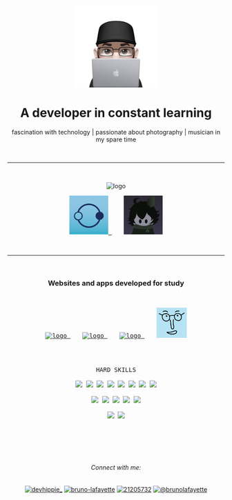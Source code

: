 <p align="center">
<img width="190" src="Bruno%20Lafayette%20Developer%20Swift.png">
</P>
<h1 align="center">A developer in constant learning</h1>
<p align="center" > fascination with technology | passionate about photography | musician in my spare time </p>

<br>
<hr>
<br>
<p align="center" >
  <img width="200"src="https://www.pngmart.com/files/10/Download-On-The-App-Store-PNG-Transparent-Image.png" alt="logo">
</p> 
<p align="center">
  <kbd>
      <a href="https://apps.apple.com/br/app/dias-até/id6443549152" target="_blank">
        <img width="90" src="https://github.com/NatanCR/Dias_ate/blob/main/DateExample/DateExample/Assets.xcassets/AppIcon.appiconset/1024.png" alt="logo">
       </a>
  </kbd>
  &nbsp;&nbsp;&nbsp;&nbsp;&nbsp;&nbsp;
  <kbd>
     <a href="https://apps.apple.com/br/app/last-leaf/id1658436580">
      <img width="90" src="https://raw.githubusercontent.com/oManhattan/MiniChallenge002/main/MiniChallenge002%20Shared/Assets.xcassets/AppIcon.appiconset/1024.png" alt="logo">
      </a>
   </kbd>
</p>
<br>
<hr>
<br>


<h3 align="center">Websites and apps developed for study</h3>

<br>

<p align="center">
        <kbd>
        <a href="https://froggr.com.br">
         <img width="60" src="http://froggr.com.br/wp-content/uploads/2020/01/Logo_Frog-Atualizado-1-e1579896469461.png" alt="logo">
       </a>
       </kbd>
       &nbsp;&nbsp;&nbsp;&nbsp;&nbsp;&nbsp;
       <kbd>
       <a href="https://associacao-casa-do-pai.vercel.app">
         <img width="70" src="https://associacao-casa-do-pai.vercel.app/imagens/logoACasaDoPai.png" alt="logo">
       </a>
       </kbd>
       &nbsp;&nbsp;&nbsp;&nbsp;&nbsp;&nbsp;
       <kbd>
       <a href="https://froggr.com.br">
         <img width="70" src="https://github.com/Bruno-Lafayette/nano_3/blob/main/nano_3/nano_3/Assets.xcassets/AppIcon.appiconset/1024.png" alt="logo">
       </a>
       </kbd>
       &nbsp;&nbsp;&nbsp;&nbsp;&nbsp;&nbsp;
       <kbd>
       <a href="https://froggr.com.br">
         <img width="70" src="https://github.com/Bruno-Lafayette/ahva/blob/main/ahva/Assets.xcassets/AppIcons/AppIcon.appiconset/1024.png" alt="logo">
       </a>
       </kbd>
</p>

<br>

<p align="center">
<!--
  <kbd>
    <br>
    <br>
    &nbsp;&nbsp;&nbsp;
    Websites and apps developed for study
    &nbsp;&nbsp;&nbsp;
    <br>
    <br>
    <br>
    &nbsp;&nbsp;&nbsp;
    <kbd>
      <a href="https://froggr.com.br">
         <img width="35" src="http://froggr.com.br/wp-content/uploads/2020/01/Logo_Frog-Atualizado-1-e1579896469461.png" alt="logo">
       </a>
    </kbd>
    &nbsp;
     <kbd>
      <a href="https://associacao-casa-do-pai.vercel.app">
         <img width="40" src="https://associacao-casa-do-pai.vercel.app/imagens/logoACasaDoPai.png" alt="logo">
       </a>
    </kbd>
    &nbsp;
     <kbd>
      <a href="https://froggr.com.br">
         <img width="40" src="https://github.com/Bruno-Lafayette/nano_3/blob/main/nano_3/nano_3/Assets.xcassets/AppIcon.appiconset/1024.png" alt="logo">
       </a>
    </kbd>
    &nbsp;
    <br>
    <br>
    <kbd>
      <a href="https://froggr.com.br">
         <img width="40" src="https://github.com/Bruno-Lafayette/ahva/blob/main/ahva/Assets.xcassets/AppIcons/AppIcon.appiconset/1024.png" alt="logo">
       </a>
    </kbd>
    <br>
    <br>
  </kbd>
    &nbsp;&nbsp;&nbsp;
    -->
    <kbd>
    <br>
    HARD SKILLS
    <br>
    <br>
      &nbsp;&nbsp;&nbsp;
      <img width="30px" src="https://cdn.jsdelivr.net/gh/devicons/devicon/icons/swift/swift-original.svg" />
      <img width="30px" src="https://img.icons8.com/color/48/000000/html-5--v1.png"/>
      <img width="30px" src="https://img.icons8.com/color/48/000000/css3.png"/>
      <img width="30px" src="https://img.icons8.com/color/48/000000/javascript--v1.png"/>
      <img width="30px" src="https://img.icons8.com/officel/48/000000/php-logo.png"/>
      <img width="30px" src="https://cdn.jsdelivr.net/gh/devicons/devicon/icons/java/java-original.svg" />
      <img width="30px" src="https://img.icons8.com/color/48/000000/mysql-logo.png"/>
      <img width="30px" src="https://img.icons8.com/fluency/48/000000/wordpress.png"/>
      &nbsp;&nbsp;&nbsp;
      <br>
      <br>
       <img width="30px" src="https://cdn.jsdelivr.net/gh/devicons/devicon/icons/trello/trello-plain.svg" />
       <img width="30px" src="https://cdn.jsdelivr.net/gh/devicons/devicon/icons/illustrator/illustrator-line.svg" />
       <img width="30px" src="https://cdn.jsdelivr.net/gh/devicons/devicon/icons/photoshop/photoshop-line.svg" />
       <img width="30px" src="https://cdn.jsdelivr.net/gh/devicons/devicon/icons/figma/figma-original.svg" />
       <img width="30px" src="https://cdn.jsdelivr.net/gh/devicons/devicon/icons/canva/canva-original.svg" />
      <br>
      <br>
        <img width="30px" src="https://cdn.jsdelivr.net/gh/devicons/devicon/icons/debian/debian-original.svg" />
        <img width="30px" src="https://cdn.jsdelivr.net/gh/devicons/devicon/icons/windows8/windows8-original.svg" />
      <br>
      <br>
    </kbd>
    &nbsp;&nbsp;&nbsp;
    <!--
    <kbd>
    <br>
    SOFT SKILL
    <br>
    <br>
    Communication
    <br>
    <br>
    &nbsp;&nbsp;&nbsp;
    Flexibility and Resilience
    &nbsp;&nbsp;&nbsp;
    <br>
    <br>
    Team work
    <br>
    <br>
    Critical Thinking
    <br>
    <br>
    Conflict management
    <br>
    <br>
    Proactivity
    <br>
    <br>
    Ability to make decisions
    <br>
    <br>
    </kbd>
  <br>
  <br>
  -->
</p>
<br>
<br>

<h6 align="center">Connect with me:</h6>

<p align="center">
<a href="https://twitter.com/devhippie_" target="blank"><img align="center" src="https://raw.githubusercontent.com/rahuldkjain/github-profile-readme-generator/master/src/images/icons/Social/twitter.svg" alt="devhippie_" height="30" width="40" /></a>
<a href="https://linkedin.com/in/bruno-lafayette" target="blank"><img align="center" src="https://raw.githubusercontent.com/rahuldkjain/github-profile-readme-generator/master/src/images/icons/Social/linked-in-alt.svg" alt="bruno-lafayette" height="30" width="40" /></a>
<a href="https://stackoverflow.com/users/21205732" target="blank"><img align="center" src="https://raw.githubusercontent.com/rahuldkjain/github-profile-readme-generator/master/src/images/icons/Social/stack-overflow.svg" alt="21205732" height="30" width="40" /></a>
<a href="https://medium.com/@brunolafayette" target="blank"><img align="center" src="https://raw.githubusercontent.com/rahuldkjain/github-profile-readme-generator/master/src/images/icons/Social/medium.svg" alt="@brunolafayette" height="30" width="40" /></a>
</p>

                                                                                                                     



<!--
[![](http://froggr.com.br/wp-content/uploads/2020/01/Logo_Frog-Atualizado-1-e1579896469461.png)](https://www.instagram.com/anushkawijegoonawardana97/)
-->


